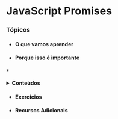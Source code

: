 # JavaScript Promises

### Tópicos
* #### O que vamos aprender
* #### Porque isso é importante
*<details>
    <summary> <strong>Conteúdos</strong> </summary>
    
    1. Application Programming Interface (API) 
    2. Relemebrando o fluxo assíncrono
    3. Promises
    4. Para fixar
  </details> 
  
* #### Exercícios
* #### Recursos Adicionais
